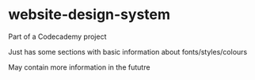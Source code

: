 # website-design-system
Part of a Codecademy project

Just has some sections with basic information about fonts/styles/colours

May contain more information in the fututre
